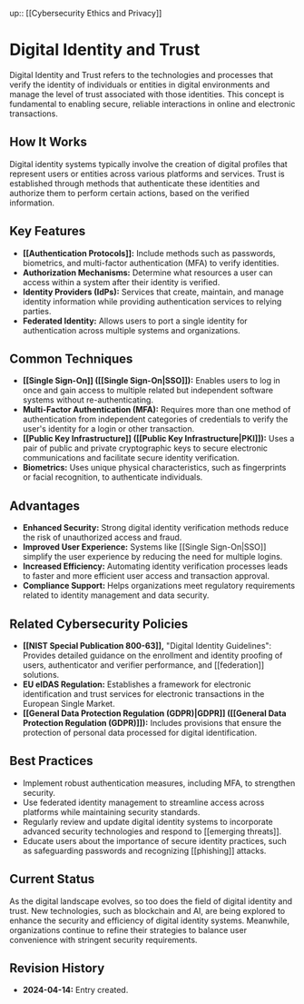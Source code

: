 up:: [[Cybersecurity Ethics and Privacy]]
# Digital Identity and Trust

Digital Identity and Trust refers to the technologies and processes that verify the identity of individuals or entities in digital environments and manage the level of trust associated with those identities. This concept is fundamental to enabling secure, reliable interactions in online and electronic transactions.

## How It Works

Digital identity systems typically involve the creation of digital profiles that represent users or entities across various platforms and services. Trust is established through methods that authenticate these identities and authorize them to perform certain actions, based on the verified information.

## Key Features

- **[[Authentication Protocols]]:** Include methods such as passwords, biometrics, and multi-factor authentication (MFA) to verify identities.
- **Authorization Mechanisms:** Determine what resources a user can access within a system after their identity is verified.
- **Identity Providers (IdPs):** Services that create, maintain, and manage identity information while providing authentication services to relying parties.
- **Federated Identity:** Allows users to port a single identity for authentication across multiple systems and organizations.

## Common Techniques

- **[[Single Sign-On]] ([[Single Sign-On|SSO]]):** Enables users to log in once and gain access to multiple related but independent software systems without re-authenticating.
- **Multi-Factor Authentication (MFA):** Requires more than one method of authentication from independent categories of credentials to verify the user's identity for a login or other transaction.
- **[[Public Key Infrastructure]] ([[Public Key Infrastructure|PKI]]):** Uses a pair of public and private cryptographic keys to secure electronic communications and facilitate secure identity verification.
- **Biometrics:** Uses unique physical characteristics, such as fingerprints or facial recognition, to authenticate individuals.

## Advantages

- **Enhanced Security:** Strong digital identity verification methods reduce the risk of unauthorized access and fraud.
- **Improved User Experience:** Systems like [[Single Sign-On|SSO]] simplify the user experience by reducing the need for multiple logins.
- **Increased Efficiency:** Automating identity verification processes leads to faster and more efficient user access and transaction approval.
- **Compliance Support:** Helps organizations meet regulatory requirements related to identity management and data security.

## Related Cybersecurity Policies

- **[[NIST Special Publication 800-63]],** "Digital Identity Guidelines": Provides detailed guidance on the enrollment and identity proofing of users, authenticator and verifier performance, and [[federation]] solutions.
- **EU eIDAS Regulation:** Establishes a framework for electronic identification and trust services for electronic transactions in the European Single Market.
- **[[General Data Protection Regulation (GDPR)|GDPR]] ([[General Data Protection Regulation (GDPR)]]):** Includes provisions that ensure the protection of personal data processed for digital identification.

## Best Practices

- Implement robust authentication measures, including MFA, to strengthen security.
- Use federated identity management to streamline access across platforms while maintaining security standards.
- Regularly review and update digital identity systems to incorporate advanced security technologies and respond to [[emerging threats]].
- Educate users about the importance of secure identity practices, such as safeguarding passwords and recognizing [[phishing]] attacks.

## Current Status

As the digital landscape evolves, so too does the field of digital identity and trust. New technologies, such as blockchain and AI, are being explored to enhance the security and efficiency of digital identity systems. Meanwhile, organizations continue to refine their strategies to balance user convenience with stringent security requirements.

## Revision History

- **2024-04-14:** Entry created.